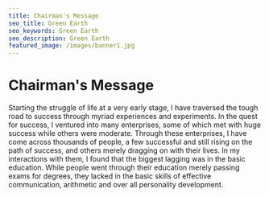 ```yaml
---
title: Chairman's Message
seo_title: Green Earth
seo_keywords: Green Earth
seo_description: Green Earth
featured_image: /images/banner1.jpg
---
```

# Chairman's Message

Starting the struggle of life at a very early stage, I have traversed the tough road to success through myriad experiences and experiments. In the quest for success, I ventured into many enterprises, some of which met with huge success while others were moderate. Through these enterprises, I have come across thousands of people, a few successful and still rising on the path of success, and others merely dragging on with their lives. In my interactions with them, I found that the biggest lagging was in the basic education. While people went through their education merely passing exams for degrees, they lacked in the basic skills of effective communication, arithmetic and over all personality development.
